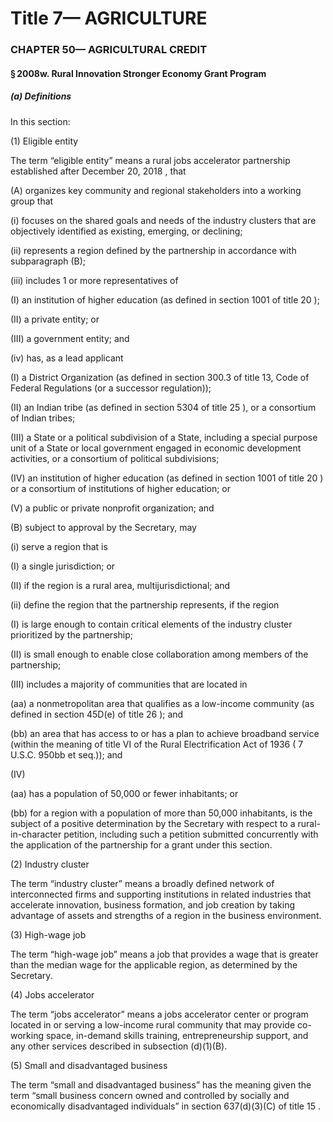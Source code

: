 
# Title 7— AGRICULTURE
### CHAPTER 50— AGRICULTURAL CREDIT
#### § 2008w. Rural Innovation Stronger Economy Grant Program
##### (a) Definitions

In this section:

(1) Eligible entity

The term “eligible entity” means a rural jobs accelerator partnership established after December 20, 2018 , that

(A) organizes key community and regional stakeholders into a working group that

(i) focuses on the shared goals and needs of the industry clusters that are objectively identified as existing, emerging, or declining;

(ii) represents a region defined by the partnership in accordance with subparagraph (B);

(iii) includes 1 or more representatives of

(I) an institution of higher education (as defined in section 1001 of title 20 );

(II) a private entity; or

(III) a government entity; and

(iv) has, as a lead applicant

(I) a District Organization (as defined in section 300.3 of title 13, Code of Federal Regulations (or a successor regulation));

(II) an Indian tribe (as defined in section 5304 of title 25 ), or a consortium of Indian tribes;

(III) a State or a political subdivision of a State, including a special purpose unit of a State or local government engaged in economic development activities, or a consortium of political subdivisions;

(IV) an institution of higher education (as defined in section 1001 of title 20 ) or a consortium of institutions of higher education; or

(V) a public or private nonprofit organization; and

(B) subject to approval by the Secretary, may

(i) serve a region that is

(I) a single jurisdiction; or

(II) if the region is a rural area, multijurisdictional; and

(ii) define the region that the partnership represents, if the region

(I) is large enough to contain critical elements of the industry cluster prioritized by the partnership;

(II) is small enough to enable close collaboration among members of the partnership;

(III) includes a majority of communities that are located in

(aa) a nonmetropolitan area that qualifies as a low-income community (as defined in section 45D(e) of title 26 ); and

(bb) an area that has access to or has a plan to achieve broadband service (within the meaning of title VI of the Rural Electrification Act of 1936 ( 7 U.S.C. 950bb et seq.)); and

(IV)

(aa) has a population of 50,000 or fewer inhabitants; or

(bb) for a region with a population of more than 50,000 inhabitants, is the subject of a positive determination by the Secretary with respect to a rural-in-character petition, including such a petition submitted concurrently with the application of the partnership for a grant under this section.

(2) Industry cluster

The term “industry cluster” means a broadly defined network of interconnected firms and supporting institutions in related industries that accelerate innovation, business formation, and job creation by taking advantage of assets and strengths of a region in the business environment.

(3) High-wage job

The term “high-wage job” means a job that provides a wage that is greater than the median wage for the applicable region, as determined by the Secretary.

(4) Jobs accelerator

The term “jobs accelerator” means a jobs accelerator center or program located in or serving a low-income rural community that may provide co-working space, in-demand skills training, entrepreneurship support, and any other services described in subsection (d)(1)(B).

(5) Small and disadvantaged business

The term “small and disadvantaged business” has the meaning given the term “small business concern owned and controlled by socially and economically disadvantaged individuals” in section 637(d)(3)(C) of title 15 .

